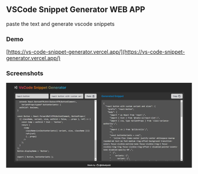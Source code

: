 ## VSCode Snippet Generator WEB APP

paste the text and generate vscode snippets

### Demo

[https://vs-code-snippet-generator.vercel.app/](https://vs-code-snippet-generator.vercel.app/)

### Screenshots

![page screenshot](/public/screenshot.jpg)
